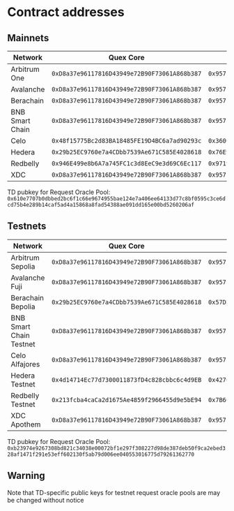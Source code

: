 # Contract addresses

## Mainnets

| Network         | Quex Core                                    | Request Oracle Pool                          |
| --------------- | -------------------------------------------- | -------------------------------------------- |
| Arbitrum One    | `0xD8a37e96117816D43949e72B90F73061A868b387` | `0x957E16D5bfa78799d79b86bBb84b3Ca34D986439` |
| Avalanche       | `0xD8a37e96117816D43949e72B90F73061A868b387` | `0x957E16D5bfa78799d79b86bBb84b3Ca34D986439` |
| Berachain       | `0xD8a37e96117816D43949e72B90F73061A868b387` | `0x957E16D5bfa78799d79b86bBb84b3Ca34D986439` |
| BNB Smart Chain | `0xD8a37e96117816D43949e72B90F73061A868b387` | `0x957E16D5bfa78799d79b86bBb84b3Ca34D986439` |
| Celo            | `0x48f15775Bc2d83BA18485FE19D4BC6a7ad90293c` | `0x3606B159e59040172a01D691b5abC3C0c9349A2f` |
| Hedera          | `0x29b25EC9760e7a4CDbb7539Ae671C585E4028618` | `0x76E91bD9F9d13693a76609b51991E81B796e72D0` |
| Redbelly        | `0x946E499e8b6A7a745FC1c3d8EeC9e3d69C6Ec117` | `0x971911B8634d96e362482a8E8c08BcaA26feB17e` |
| XDC             | `0xD8a37e96117816D43949e72B90F73061A868b387` | `0x957E16D5bfa78799d79b86bBb84b3Ca34D986439` |

TD pubkey for Request Oracle Pool: `0x610e7707b0dbbed2bc6f1c66e9674955bae124e7a406ee64133d77c8bf0595c3ce6dcd75b4e289b14caf5ad4a15868a8fad54388ae091dd165e00bd5260206af`

## Testnets

| Network                 | Quex Core                                    | Request Oracle Pool                          |
| ----------------------- | -------------------------------------------- | -------------------------------------------- |
| Arbitrum Sepolia        | `0xD8a37e96117816D43949e72B90F73061A868b387` | `0x957E16D5bfa78799d79b86bBb84b3Ca34D986439` |
| Avalanche Fuji          | `0xD8a37e96117816D43949e72B90F73061A868b387` | `0x957E16D5bfa78799d79b86bBb84b3Ca34D986439` |
| Berachain Bepolia       | `0x29b25EC9760e7a4CDbb7539Ae671C585E4028618` | `0x57DBA934A01A584300d68668729F7c83161b854C` |
| BNB Smart Chain Testnet | `0xD8a37e96117816D43949e72B90F73061A868b387` | `0x957E16D5bfa78799d79b86bBb84b3Ca34D986439` |
| Celo Alfajores          | `0xD8a37e96117816D43949e72B90F73061A868b387` | `0x957E16D5bfa78799d79b86bBb84b3Ca34D986439` |
| Hedera Testnet          | `0x4d14714Ec77d7300011873fD4c828cbbc6c4d9EB` | `0x42701a7ADC7eF01d222A236C7d6498878109698f` |
| Redbelly Testnet        | `0x213fcba4caCa2d1675Ae4859f2966455d9e5bE94` | `0x7B666588EE93232887a447f7D212Dff7A4854933` |
| XDC Apothem             | `0xD8a37e96117816D43949e72B90F73061A868b387` | `0x957E16D5bfa78799d79b86bBb84b3Ca34D986439` |

TD pubkey for Request Oracle Pool: `0xb23974e9267308bd821c34038e00072bf1e297f308227d98de387deb50f9ca2ebed328af1471f291e53eff602130f5ab79d006ee040553016775d79261362770`

## Warning

Note that TD-specific public keys for testnet request oracle pools are may be changed without notice
